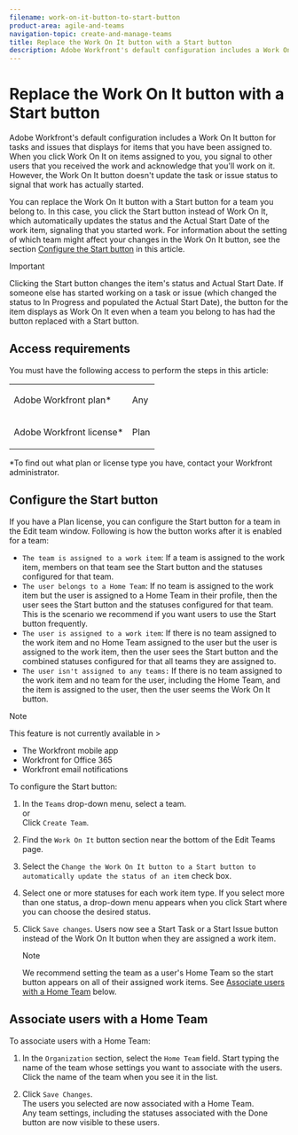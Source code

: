 ```yaml
---
filename: work-on-it-button-to-start-button
product-area: agile-and-teams
navigation-topic: create-and-manage-teams
title: Replace the Work On It button with a Start button
description: Adobe Workfront's default configuration includes a Work On It button for tasks and issues that displays for items that you have been assigned to. When you click Work On It on items assigned to you, you signal to other users that you received the work and acknowledge that you'll work on it. However, the Work On It button doesn't update the task or issue status to signal that work has actually started.
---
```


# Replace the Work On It button with a Start button

Adobe Workfront's default configuration includes a Work On It button for tasks and issues that displays for items that you have been assigned to. When you click Work On It on items assigned to you, you signal to other users that you received the work and acknowledge that you'll work on it. However, the Work On It button doesn't update the task or issue status to signal that work has actually started.

You can replace the Work On It button with a Start button for a team you belong to. In this case, you click the Start button instead of Work On It, which automatically updates the status and the Actual Start Date of the work item, signaling that you started work. For information about the setting of which team might affect your changes in the Work On It button, see the section [Configure the Start button](#configur) in this article.

>[!IMPORTANT]
>
>Clicking the Start button changes the item's status and Actual Start Date. If someone else has started working on a task or issue (which changed the status to In Progress and populated the Actual Start Date), the button for the item displays as Work On It even when a team you belong to has had the button replaced with a Start button.

## Access requirements

You must have the following access to perform the steps in this article:

<table cellspacing="0"> 
 <col> 
 </col> 
 <col> 
 </col> 
 <tbody> 
  <tr> 
   <td role="rowheader">Adobe Workfront plan*</td> 
   <td> <p>Any</p> </td> 
  </tr> 
  <tr> 
   <td role="rowheader">Adobe Workfront license*</td> 
   <td> <p>Plan</p> </td> 
  </tr> 
 </tbody> 
</table>

&#42;To find out what plan or license type you have, contact your Workfront administrator.

## Configure the Start button

If you have a Plan license, you can configure the Start button for a team in the Edit team window. Following is how the button works after it is enabled for a team:

* `The team is assigned to a work item`: If a team is assigned to the work item, members on that team see the Start button and the statuses configured for that team.
* `The user belongs to a Home Team`: If no team is assigned to the work item but the user is assigned to a Home Team in their profile, then the user sees the Start button and the statuses configured for that team. This is the scenario we recommend if you want users to use the Start button frequently.
* `The user is assigned to a work item`: If there is no team assigned to the work item and no Home Team assigned to the user but the user is assigned to the work item, then the user sees the Start button and the combined statuses configured for that all teams they are assigned to.
* `The user isn't assigned to any teams:` If there is no team assigned to the work item and no team for the user, including the Home Team, and the item is assigned to the user, then the user seems the Work On It button.

>[!NOTE]
>
>This feature is not currently available in >
>* The Workfront mobile app
>* Workfront for Office 365
>* Workfront email notifications
>

To configure the Start button:

1. In the `Teams` drop-down menu, select a team.  
   or  
   Click `Create Team`.

1. Find the `Work On It` button section near the bottom of the Edit Teams page.
1. Select the `Change the Work On It button to a Start button to automatically update the status of an item` check box.
1. Select one or more statuses for each work item type. If you select more than one status, a drop-down menu appears when you click Start where you can choose the desired status.
1. Click `Save changes`. Users now see a Start Task or a Start Issue button instead of the Work On It button when they are assigned a work item.

   >[!NOTE]
   >
   >We recommend setting the team as a user's Home Team so the start button appears on all of their assigned work items. See [Associate users with a Home Team](#associat) below.

## Associate users with a Home Team

To associate users with a Home Team:

1. In the `Organization` section, select the `Home Team` field. Start typing the name of the team whose settings you want to associate with the&nbsp;users. Click the name of the team when you see it in the list.

1. Click `Save Changes`.  
   The&nbsp;users you selected are now associated with a&nbsp;Home Team. &nbsp;  
   Any team settings, including the statuses associated with the Done button are now visible to these users.&nbsp;

